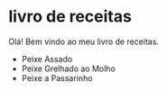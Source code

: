 # livro de receitas

Olá! Bem vindo ao meu livro de receitas.

- Peixe Assado
- Peixe Grelhado ao Molho
- Peixe a Passarinho